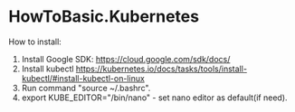 # HowToBasic.Kubernetes
How to install:
1. Install Google SDK: https://cloud.google.com/sdk/docs/
2. Install kubectl https://kubernetes.io/docs/tasks/tools/install-kubectl/#install-kubectl-on-linux
3. Run command "source ~/.bashrc".
4. export KUBE_EDITOR="/bin/nano" - set nano editor as default(if need).
